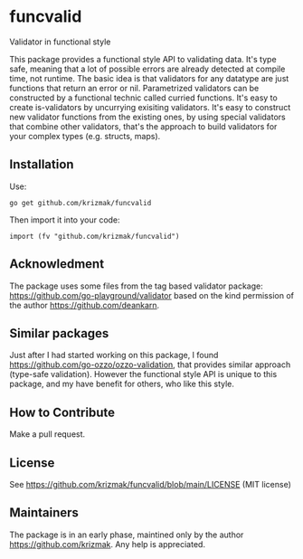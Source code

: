 # funcvalid

Validator in functional style

This package provides a functional style API to validating data.
It's type safe, meaning that a lot of possible errors are already detected at compile time, not runtime.
The basic idea is that validators for any datatype are just functions that return an error or nil.
Parametrized validators can be constructed by a functional technic called curried functions.
It's easy to create is-validators by uncurrying exisiting validators.
It's easy to construct new validator functions from the existing ones, by using special validators that combine other validators, that's the approach to build validators for your complex types (e.g. structs, maps).

## Installation

Use:

    go get github.com/krizmak/funcvalid

Then import it into your code:

    import (fv "github.com/krizmak/funcvalid")

## Acknowledment

The package uses some files from the tag based validator package: https://github.com/go-playground/validator based on the kind permission of the author https://github.com/deankarn.

## Similar packages

Just after I had started working on this package, I found https://github.com/go-ozzo/ozzo-validation, that provides similar approach (type-safe validation). However the functional style API is unique to this package, and my have benefit for others, who like this style.

## How to Contribute

Make a pull request.

## License

See https://github.com/krizmak/funcvalid/blob/main/LICENSE (MIT license)

## Maintainers

The package is in an early phase, maintined only by the author https://github.com/krizmak. Any help is appreciated.
